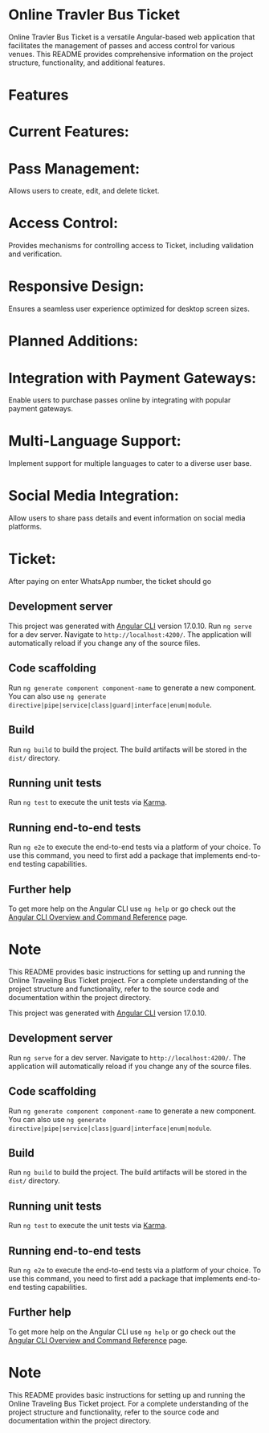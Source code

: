 # Online Travler Bus Ticket
Online Travler Bus Ticket is a versatile Angular-based web application that facilitates the management of passes and access control for various venues. This README provides comprehensive information on the project structure, functionality, and additional features.

# Features
# Current Features:
# Pass Management: 
Allows users to create, edit, and delete ticket.
# Access Control: 
Provides mechanisms for controlling access to Ticket, including validation and verification.
# Responsive Design:
Ensures a seamless user experience optimized for desktop screen sizes.

# Planned Additions:
# Integration with Payment Gateways:
Enable users to purchase passes online by integrating with popular payment gateways.
# Multi-Language Support:
Implement support for multiple languages to cater to a diverse user base.
# Social Media Integration: 
Allow users to share pass details and event information on social media platforms.
# Ticket:
After paying on enter WhatsApp number, the ticket should go

## Development server
This project was generated with [Angular CLI](https://github.com/angular/angular-cli) version 17.0.10.
Run `ng serve` for a dev server. Navigate to `http://localhost:4200/`. The application will automatically reload if you change any of the source files.

## Code scaffolding

Run `ng generate component component-name` to generate a new component. You can also use `ng generate directive|pipe|service|class|guard|interface|enum|module`.

## Build

Run `ng build` to build the project. The build artifacts will be stored in the `dist/` directory.

## Running unit tests

Run `ng test` to execute the unit tests via [Karma](https://karma-runner.github.io).

## Running end-to-end tests

Run `ng e2e` to execute the end-to-end tests via a platform of your choice. To use this command, you need to first add a package that implements end-to-end testing capabilities.

## Further help

To get more help on the Angular CLI use `ng help` or go check out the [Angular CLI Overview and Command Reference](https://angular.io/cli) page.

# Note
This README provides basic instructions for setting up and running the Online Traveling Bus Ticket project. For a complete understanding of the project structure and functionality, refer to the source code and documentation within the project directory.


This project was generated with [Angular CLI](https://github.com/angular/angular-cli) version 17.0.10.

## Development server

Run `ng serve` for a dev server. Navigate to `http://localhost:4200/`. The application will automatically reload if you change any of the source files.

## Code scaffolding

Run `ng generate component component-name` to generate a new component. You can also use `ng generate directive|pipe|service|class|guard|interface|enum|module`.

## Build

Run `ng build` to build the project. The build artifacts will be stored in the `dist/` directory.

## Running unit tests

Run `ng test` to execute the unit tests via [Karma](https://karma-runner.github.io).

## Running end-to-end tests

Run `ng e2e` to execute the end-to-end tests via a platform of your choice. To use this command, you need to first add a package that implements end-to-end testing capabilities.

## Further help

To get more help on the Angular CLI use `ng help` or go check out the [Angular CLI Overview and Command Reference](https://angular.io/cli) page.

# Note
This README provides basic instructions for setting up and running the Online Traveling Bus Ticket project. For a complete understanding of the project structure and functionality, refer to the source code and documentation within the project directory.
